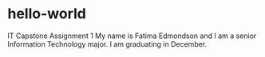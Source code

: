 # hello-world
IT Capstone Assignment 1
My name is Fatima Edmondson and I am a senior Information Technology major. I am graduating in December.
